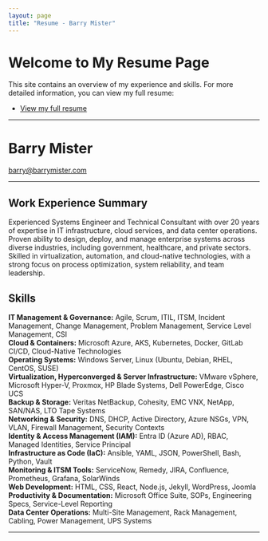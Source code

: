 ```yaml
---
layout: page
title: "Resume - Barry Mister"
---
```


<link rel="icon" type="image/x-icon" href="favicon.ico">

# Welcome to My Resume Page

This site contains an overview of my experience and skills. For more detailed information, you can view my full resume:

- [View my full resume](long-form-resume)

---

# Barry Mister

[barry@barrymister.com](mailto:barry@barrymister.com)

---

## Work Experience Summary

Experienced Systems Engineer and Technical Consultant with over 20 years of expertise in IT infrastructure, cloud services, and data center operations. Proven ability to design, deploy, and manage enterprise systems across diverse industries, including government, healthcare, and private sectors. Skilled in virtualization, automation, and cloud-native technologies, with a strong focus on process optimization, system reliability, and team leadership.

## Skills

**IT Management & Governance:** Agile, Scrum, ITIL, ITSM, Incident Management, Change Management, Problem Management, Service Level Management, CSI  
**Cloud & Containers:** Microsoft Azure, AKS, Kubernetes, Docker, GitLab CI/CD, Cloud-Native Technologies  
**Operating Systems:** Windows Server, Linux (Ubuntu, Debian, RHEL, CentOS, SUSE)  
**Virtualization, Hyperconverged & Server Infrastructure:** VMware vSphere, Microsoft Hyper-V, Proxmox, HP Blade Systems, Dell PowerEdge, Cisco UCS  
**Backup & Storage:** Veritas NetBackup, Cohesity, EMC VNX, NetApp, SAN/NAS, LTO Tape Systems  
**Networking & Security:** DNS, DHCP, Active Directory, Azure NSGs, VPN, VLAN, Firewall Management, Security Contexts  
**Identity & Access Management (IAM):** Entra ID (Azure AD), RBAC, Managed Identities, Service Principal  
**Infrastructure as Code (IaC):** Ansible, YAML, JSON, PowerShell, Bash, Python, Vault  
**Monitoring & ITSM Tools:** ServiceNow, Remedy, JIRA, Confluence, Prometheus, Grafana, SolarWinds  
**Web Development:** HTML, CSS, React, Node.js, Jekyll, WordPress, Joomla  
**Productivity & Documentation:** Microsoft Office Suite, SOPs, Engineering Specs, Service-Level Reporting  
**Data Center Operations:** Multi-Site Management, Rack Management, Cabling, Power Management, UPS Systems

---
